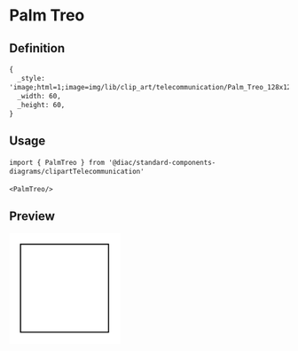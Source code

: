 # Palm Treo

## Definition

```
{
  _style: 'image;html=1;image=img/lib/clip_art/telecommunication/Palm_Treo_128x128.pngstrokeColor=none;',
  _width: 60,
  _height: 60,
}
```

## Usage

```
import { PalmTreo } from '@diac/standard-components-diagrams/clipartTelecommunication'

<PalmTreo/>
```

## Preview

<img src="./palm-treo.png" width="200"/>
